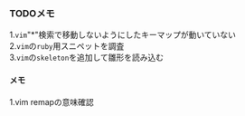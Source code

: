 ### TODOメモ  

1.`vim`"*"検索で移動しないようにしたキーマップが動いていない  
2.`vim`の`ruby`用スニペットを調査  
3.`vim`の`skeleton`を追加して雛形を読み込む  

#### メモ  

1.vim remapの意味確認  
